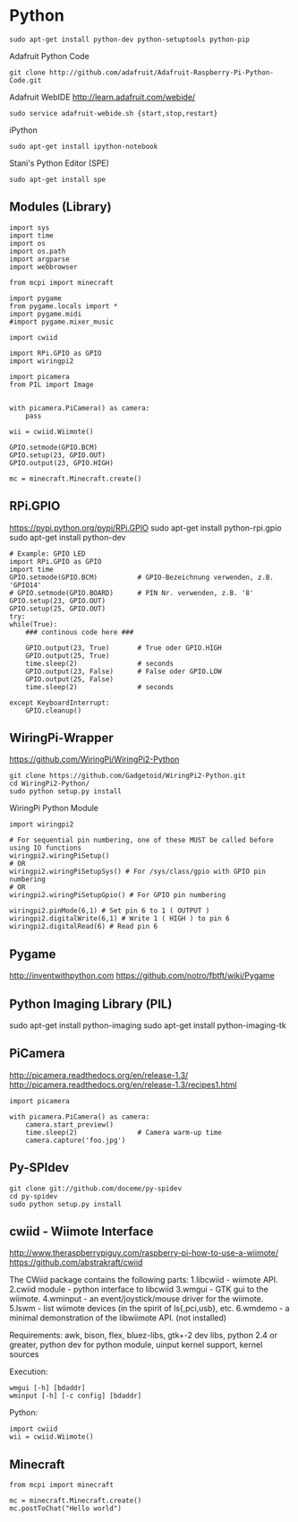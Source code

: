 # Python
```
sudo apt-get install python-dev python-setuptools python-pip
```

Adafruit Python Code
```
git clone http://github.com/adafruit/Adafruit-Raspberry-Pi-Python-Code.git
```

Adafruit WebIDE
http://learn.adafruit.com/webide/
```
sudo service adafruit-webide.sh {start,stop,restart}
```

iPython
```
sudo apt-get install ipython-notebook
```

Stani's Python Editor (SPE)
```
sudo apt-get install spe
```


## Modules (Library)
```
import sys
import time
import os
import os.path
import argparse
import webbrowser

from mcpi import minecraft

import pygame
from pygame.locals import *
import pygame.midi
#import pygame.mixer_music

import cwiid

import RPi.GPIO as GPIO
import wiringpi2

import picamera
from PIL import Image


with picamera.PiCamera() as camera:
    pass

wii = cwiid.Wiimote()

GPIO.setmode(GPIO.BCM)
GPIO.setup(23, GPIO.OUT)
GPIO.output(23, GPIO.HIGH)

mc = minecraft.Minecraft.create()
```

## RPi.GPIO
https://pypi.python.org/pypi/RPi.GPIO
sudo apt-get install python-rpi.gpio
sudo apt-get install python-dev

```
# Example: GPIO LED
import RPi.GPIO as GPIO
import time
GPIO.setmode(GPIO.BCM)          # GPIO-Bezeichnung verwenden, z.B. 'GPIO14'
# GPIO.setmode(GPIO.BOARD)      # PIN Nr. verwenden, z.B. '8'
GPIO.setup(23, GPIO.OUT)
GPIO.setup(25, GPIO.OUT)
try:
while(True):
    ### continous code here ###

    GPIO.output(23, True)       # True oder GPIO.HIGH
    GPIO.output(25, True)
    time.sleep(2)               # seconds
    GPIO.output(23, False)      # False oder GPIO.LOW
    GPIO.output(25, False)
    time.sleep(2)               # seconds

except KeyboardInterrupt:
    GPIO.cleanup()
```


## WiringPi-Wrapper
https://github.com/WiringPi/WiringPi2-Python
```
git clone https://github.com/Gadgetoid/WiringPi2-Python.git
cd WiringPi2-Python/
sudo python setup.py install
```

WiringPi Python Module
```
import wiringpi2

# For sequential pin numbering, one of these MUST be called before using IO functions
wiringpi2.wiringPiSetup() 
# OR
wiringpi2.wiringPiSetupSys() # For /sys/class/gpio with GPIO pin numbering
# OR
wiringpi2.wiringPiSetupGpio() # For GPIO pin numbering

wiringpi2.pinMode(6,1) # Set pin 6 to 1 ( OUTPUT )
wiringpi2.digitalWrite(6,1) # Write 1 ( HIGH ) to pin 6
wiringpi2.digitalRead(6) # Read pin 6
```

## Pygame
http://inventwithpython.com
https://github.com/notro/fbtft/wiki/Pygame


## Python Imaging Library (PIL)
sudo apt-get install python-imaging
sudo apt-get install python-imaging-tk


## PiCamera
http://picamera.readthedocs.org/en/release-1.3/
http://picamera.readthedocs.org/en/release-1.3/recipes1.html

```
import picamera

with picamera.PiCamera() as camera:
    camera.start_preview()
    time.sleep(2)               # Camera warm-up time
    camera.capture('foo.jpg')
```


## Py-SPIdev
```
git clone git://github.com/doceme/py-spidev
cd py-spidev
sudo python setup.py install
```


## cwiid - Wiimote Interface
http://www.theraspberrypiguy.com/raspberry-pi-how-to-use-a-wiimote/
https://github.com/abstrakraft/cwiid

The CWiid package contains the following parts:
1.libcwiid - wiimote API.
2.cwiid module - python interface to libcwiid
3.wmgui - GTK gui to the wiimote.
4.wminput - an event/joystick/mouse driver for the wiimote.
5.lswm - list wiimote devices (in the spirit of ls{,pci,usb}, etc.
6.wmdemo - a minimal demonstration of the libwiimote API. (not installed)

Requirements:
awk, bison, flex, bluez-libs, gtk+-2 dev libs, python 2.4 or greater, python dev for python module, uinput kernel support, kernel sources

Execution:
```
wmgui [-h] [bdaddr]
wminput [-h] [-c config] [bdaddr]
```

Python:
```
import cwiid
wii = cwiid.Wiimote()
```


## Minecraft
```
from mcpi import minecraft

mc = minecraft.Minecraft.create()
mc.postToChat("Hello world")
```
